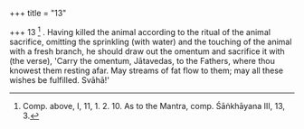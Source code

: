 +++
title = "13"

+++
13 [^4] . Having killed the animal according to the ritual of the animal sacrifice, omitting the sprinkling (with water) and the touching of the animal with a fresh branch, he should draw out the omentum and sacrifice it with (the verse), 'Carry the omentum, Jātavedas, to the Fathers, where thou knowest them resting afar. May streams of fat flow to them; may all these wishes be fulfilled. Svāhā!'


[^4]:  Comp. above, I, 11, 1. 2. 10. As to the Mantra, comp. Śāṅkhāyana III, 13, 3.
